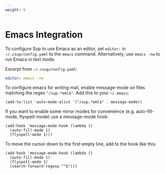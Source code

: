 ```yaml
---
weight: 8
---
```


# Emacs Integration

To configure Sup to use Emacs as an editor, set `editor:` in
`~/.csup/config.yaml` to the `emacs` command.  Alternatively, use `emacs
-nw` to run Emacs in text mode.

Excerpt from `~/.csup/config.yaml`:

```yaml
editor: emacs -nw
```

To configure emacs for writing mail, enable message-mode on files
matching the regex `"/sup.*eml$"`.  Add this to your `~/.emacs`:

```elisp
(add-to-list 'auto-mode-alist '("/sup.*eml$" . message-mode))
```

If you want to enable some minor modes for convenience
(e.g. auto-fill-mode, flyspell-mode) use a message-mode hook:

```elisp
(add-hook 'message-mode-hook (lambda ()
  (auto-fill-mode 1)
  (flyspell-mode 1)))
```

To move the cursor down to the first empty line, add to the hook like
this:

```elisp
(add-hook 'message-mode-hook (lambda ()
  (auto-fill-mode 1)
  (flyspell-mode 1)
  (search-forward-regexp "^$")))
```
